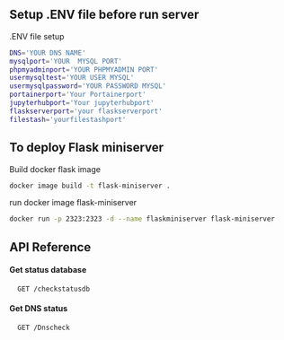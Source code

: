 
## Setup .ENV file before run server
.ENV file setup
```bash
DNS='YOUR DNS NAME'
mysqlport='YOUR  MYSQL PORT'
phpmyadminport='YOUR PHPMYADMIN PORT'
usermysqltest='YOUR USER MYSQL'
usermysqlpassword='YOUR PASSWORD MYSQL'
portainerport='Your Portainerport'
jupyterhubport='Your jupyterhubport'
flaskserverport='your flaskserverport'
filestash='yourfilestashport'
```

## To  deploy Flask miniserver

Build docker flask image

```bash
docker image build -t flask-miniserver .
```
run docker image flask-miniserver
```bash
docker run -p 2323:2323 -d --name flaskminiserver flask-miniserver

```







## API Reference

#### Get status database
```http
  GET /checkstatusdb
```
#### Get DNS status

```http
  GET /Dnscheck
```



